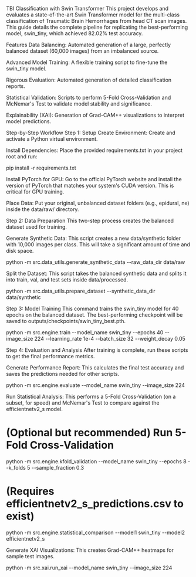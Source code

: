 TBI Classification with Swin Transformer
This project develops and evaluates a state-of-the-art Swin Transformer model for the multi-class classification of Traumatic Brain Hemorrhages from head CT scan images. This guide details the complete pipeline for replicating the best-performing model, swin_tiny, which achieved 82.02% test accuracy.

Features
Data Balancing: Automated generation of a large, perfectly balanced dataset (60,000 images) from an imbalanced source.

Advanced Model Training: A flexible training script to fine-tune the swin_tiny model.

Rigorous Evaluation: Automated generation of detailed classification reports.

Statistical Validation: Scripts to perform 5-Fold Cross-Validation and McNemar's Test to validate model stability and significance.

Explainability (XAI): Generation of Grad-CAM++ visualizations to interpret model predictions.

Step-by-Step Workflow
Step 1: Setup
Create Environment: Create and activate a Python virtual environment.

Install Dependencies: Place the provided requirements.txt in your project root and run:

pip install -r requirements.txt

Install PyTorch for GPU: Go to the official PyTorch website and install the version of PyTorch that matches your system's CUDA version. This is critical for GPU training.

Place Data: Put your original, unbalanced dataset folders (e.g., epidural, ne) inside the data/raw/ directory.

Step 2: Data Preparation
This two-step process creates the balanced dataset used for training.

Generate Synthetic Data: This script creates a new data/synthetic folder with 10,000 images per class. This will take a significant amount of time and disk space.

python -m src.data_utils.generate_synthetic_data --raw_data_dir data/raw

Split the Dataset: This script takes the balanced synthetic data and splits it into train, val, and test sets inside data/processed.

python -m src.data_utils.prepare_dataset --synthetic_data_dir data/synthetic

Step 3: Model Training
This command trains the swin_tiny model for 40 epochs on the balanced dataset. The best-performing checkpoint will be saved to outputs/checkpoints/swin_tiny_best.pth.

python -m src.engine.train --model_name swin_tiny --epochs 40 --image_size 224 --learning_rate 1e-4 --batch_size 32 --weight_decay 0.05

Step 4: Evaluation and Analysis
After training is complete, run these scripts to get the final performance metrics.

Generate Performance Report: This calculates the final test accuracy and saves the predictions needed for other scripts.

python -m src.engine.evaluate --model_name swin_tiny --image_size 224

Run Statistical Analysis: This performs a 5-Fold Cross-Validation (on a subset, for speed) and McNemar's Test to compare against the efficientnetv2_s model.

# (Optional but recommended) Run 5-Fold Cross-Validation
python -m src.engine.kfold_validation --model_name swin_tiny --epochs 8 --k_folds 5 --sample_fraction 0.3

# (Requires efficientnetv2_s_predictions.csv to exist)
python -m src.engine.statistical_comparison --model1 swin_tiny --model2 efficientnetv2_s

Generate XAI Visualizations: This creates Grad-CAM++ heatmaps for sample test images.

python -m src.xai.run_xai --model_name swin_tiny --image_size 224
